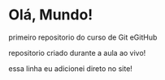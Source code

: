 # Olá, Mundo!
primeiro repositorio do curso de Git eGitHub

repositorio criado durante a aula ao vivo!

essa linha eu adicionei direto no site!

